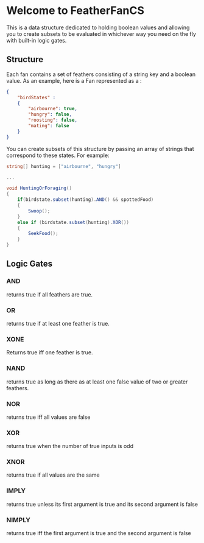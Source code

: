 # Welcome to FeatherFanCS

This is a data structure dedicated to holding boolean values and allowing you to create subsets to be evaluated in whichever way you need on the fly with built-in logic gates.

## Structure

Each fan contains a set of feathers consisting of a string key and a boolean value. As an example, here is a Fan represented as a :

```json
{
    "birdStates" :
    {
        "airbourne": true,
        "hungry": false,
        "roosting": false,
        "mating": false
    }
}
```

You can create subsets of this structure by passing an array of strings that correspond to these states. For example:

```csharp
string[] hunting = ["airbourne", "hungry"]

...

void HuntingOrForaging()
{
    if(birdstate.subset(hunting).AND() && spottedFood)
    {
        Swoop();
    }
    else if (birdstate.subset(hunting).XOR())
    {
        SeekFood();
    }
}
```

## Logic Gates

### AND

returns true if all feathers are true.

### OR

returns true if at least one feather is true.

### XONE

Returns true iff one feather is true.

### NAND

returns true as long as there as at least one false value of two or greater feathers.

### NOR

returns true iff all values are false

### XOR

returns true when the number of true inputs is odd

### XNOR

returns true if all values are the same

### IMPLY

returns true unless its first argument is true and its second argument is false

### NIMPLY

returns true iff the first argument is true and the second argument is false









